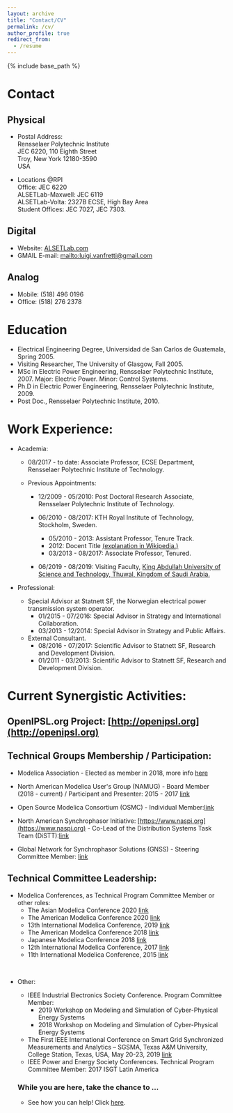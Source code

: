 ```yaml
---
layout: archive
title: "Contact/CV"
permalink: /cv/
author_profile: true
redirect_from:
  - /resume
---
```


{% include base_path %}

# Contact
## Physical
* Postal Address:<br />
Rensselaer Polytechnic Institute<br />
JEC 6220, 110 Eighth Street<br />
Troy, New York 12180-3590<br />
USA

* Locations @RPI <br />
Office: JEC 6220 <br />
ALSETLab-Maxwell: JEC 6119 <br />
ALSETLab-Volta: 2327B ECSE, High Bay Area <br />
Student Offices: JEC 7027, JEC 7303.

## Digital
* Website: [ALSETLab.com](http://www.ALSETLab.com)
* GMAIL E-mail: <mailto:luigi.vanfretti@gmail.com>

## Analog
* Mobile: (518) 496 0196
* Office: (518) 276 2378

# Education
* Electrical Engineering Degree, Universidad de San Carlos de Guatemala, Spring 2005.
* Visiting Researcher, The University of Glasgow, Fall 2005.
* MSc in Electric Power Engineering, Rensselaer Polytechnic Institute, 2007. Major: Electric Power. Minor: Control Systems.
* Ph.D in Electric Power Engineering, Rensselaer Polytechnic Institute, 2009. <br />
* Post Doc., Rensselaer Polytechnic Institute, 2010. <br />

# Work Experience:
* Academia:<br />
  - 08/2017 - to date: Associate Professor, ECSE Department, Rensselaer Polytechnic Institute of Technology.<br />

  - Previous Appointments:<br />
    - 12/2009 - 05/2010: Post Doctoral Research Associate, Rensselaer Polytechnic Institute of Technology.

    - 06/2010 - 08/2017: KTH Royal Institute of Technology, Stockholm, Sweden.<br />
      - 05/2010 - 2013: Assistant Professor, Tenure Track.
      - 2012: Docent Title [(explanation in Wikipedia.)](https://en.wikipedia.org/wiki/Docent#Sweden)
      - 03/2013 - 08/2017: Associate Professor, Tenured.

    - 06/2019 - 08/2019: Visiting Faculty, [King Abdullah University of Science and Technology, Thuwal, Kingdom of Saudi Arabia.](https://www.kaust.edu.sa/en) <br />

* Professional:<br />
  - Special Advisor at Statnett SF, the Norwegian electrical power transmission system operator.<br />
    - 01/2015 - 07/2016: Special Advisor in Strategy and International Collaboration.
    - 03/2013 - 12/2014: Special Advisor in Strategy and Public Affairs.
  - External Consultant.
    - 08/2016 - 07/2017: Scientific Advisor to Statnett SF, Research and Development Division.
    - 01/2011 - 03/2013: Scientific Advisor to Statnett SF, Research and Development Division.



# Current Synergistic Activities:

## OpenIPSL.org Project: [http://openipsl.org](http://openipsl.org)

## Technical Groups Membership / Participation:

* Modelica Association - Elected as member in 2018, more info [here](https://ecse.rpi.edu/index.php/news/luigi-vanfretti-elected-modelica-association)<br />

* North American Modelica User's Group (NAMUG) - Board Member (2018 - current) / Participant and Presenter: 2015 - 2017 [link](http://na.modelica-users.org)<br />

* Open Source Modelica Consortium (OSMC) - Individual Member:[link](https://openmodelica.org/home/consortium)<br />

* North American Synchrophasor Initiative: [https://www.naspi.org](https://www.naspi.org) - Co-Lead of the Distribution Systems Task Team (DiSTT):[link](https://www.naspi.org/distt)<br />

* Global Network for Synchrophasor Solutions (GNSS) - Steering Committee Member: [link](http://gnssconsortium.org/people/steering-committee/)<br />

## Technical Committee Leadership:
- Modelica Conferences, as Technical Program Committee Member or other roles:
  - The Asian Modelica Conference 2020 [link](https://2020.asian.conference.modelica.org/)
  - The American Modelica Conference 2020 [link](https://modelica.org/events/modelica2020Americas)
  - 13th International Modelica Conference, 2019 [link](https://modelica.org/events/modelica2019)
  - The American Modelica Conference 2018 [link](https://modelica.org/events/modelica2018Americas/program-committee/program-committee%202018%20US)
  - Japanese Modelica Conference 2018 [link](https://modelica.org/events/modelica2018japan/program-committee/japanese-modelica-conference-program-committee)
  -  12th International Modelica Conference, 2017 [link](https://modelica.org/events/modelica2017/program-committee)
  - 11th International Modelica Conference, 2015 [link](https://modelica.org/events/modelica2015/program-committee)<br />
<br />

- Other:<br />
  - IEEE Industrial Electronics Society Conference. Program Committee Member:
    - 2019 Workshop on Modeling and Simulation of Cyber-Physical Energy Systems
    - 2018 Workshop on Modeling and Simulation of Cyber-Physical Energy Systems
  - The First IEEE International Conference on Smart Grid Synchronized Measurements and Analytics – SGSMA, Texas A&M University, College Station, Texas, USA, May 20-23, 2019 [link](http://sgsma.org/committees/)
  - IEEE Power and Energy Society Conferences. Technical Program Committee Member: 2017 ISGT Latin America

  ### While you are here, take the chance to ...
  - See how you can help! Click [here](https://alsetlab.github.io/donate/).
